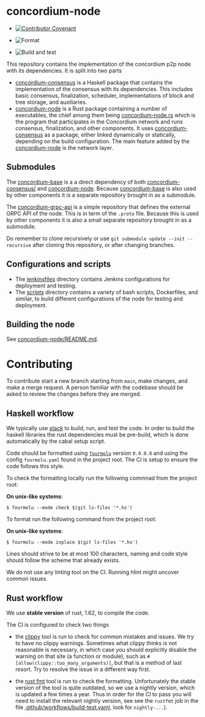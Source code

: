 # concordium-node

- [![Contributor Covenant](https://img.shields.io/badge/Contributor%20Covenant-2.0-4baaaa.svg)](https://github.com/Concordium/.github/blob/main/.github/CODE_OF_CONDUCT.md)

- ![Format](https://github.com/Concordium/concordium-node/actions/workflows/rustfmt.yaml/badge.svg)

- ![Build and test](https://github.com/Concordium/concordium-node/actions/workflows/build-test.yaml/badge.svg)

This repository contains the implementation of the concordium p2p node with its
dependencies. It is split into two parts

- [concordium-consensus](./concordium-consensus/)
  is a Haskell package that contains the implementation of the consensus with
  its dependencies. This includes basic consensus, finalization, scheduler,
  implementations of block and tree storage, and auxiliaries.
- [concordium-node](./concordium-node/)
  is a Rust package containing a number of executables, the chief among them
  being [concordium-node.rs](./concordium-node/src/bin/cli.rs) which is the
  program that participates in the Concordium network and runs consensus,
  finalization, and other components. It uses
  [concordium-consensus](./concordium-consensus/) as a package, either linked
  dynamically or statically, depending on the build configuration. The main
  feature added by the [concordium-node](./concordium-node/) is the network layer.

## Submodules

The [concordium-base](./concordium-base/) is a a direct dependency of both
[concordium-consensus/](./concordium-consensus/) and
[concordium-node](./concordium-node/). Because
[concordium-base](./concordium-base/) is also used by other components it is a
separate repository brought in as a submodule.

The [concordium-grpc-api](./concordium-grpc-api/) is a simple repository that
defines the external GRPC API of the node. This is in term of the `.proto` file.
Because this is used by other components it is also a small separate repository
brought in as a submodule.

Do remember to clone recursively or use `git submodule update --init --recursive` after
cloning this repository, or after changing branches.

## Configurations and scripts

- The [jenkinsfiles](./jenkinsfiles/) directory contains Jenkins configurations
  for deployment and testing.
- The [scripts](./scripts/) directory contains a variety of bash scripts,
  Dockerfiles, and similar, to build different configurations of the node for
  testing and deployment.

## Building the node

See [concordium-node/README.md](./concordium-node/README.md).

# Contributing

To contribute start a new branch starting from `main`, make changes, and make a
merge request. A person familiar with the codebase should be asked to review the
changes before they are merged.

## Haskell workflow

We typically use [stack](https://docs.haskellstack.org/en/stable/README/) to
build, run, and test the code. In order to build the haskell libraries the rust
dependencies must be pre-build, which is done automatically by the cabal setup
script.

Code should be formatted using [`fourmolu`](https://github.com/fourmolu/fourmolu)
version `0.9.0.0` and using the config `fourmolu.yaml` found in the project root.
The CI is setup to ensure the code follows this style.

To check the formatting locally run the following commnad from the project root:

**On unix-like systems**:

```
$ fourmolu --mode check $(git ls-files '*.hs')
```

To format run the following command from the project root:

**On unix-like systems**:

```
$ fourmolu --mode inplace $(git ls-files '*.hs')
```

Lines should strive to be at most 100 characters, naming and code style should
follow the scheme that already exists.

We do not use any linting tool on the CI. Running hlint might uncover common
issues.

## Rust workflow

We use **stable version** of rust, 1.62, to compile the code.

The CI is configured to check two things
- the [clippy](https://github.com/rust-lang/rust-clippy) tool is run to check
  for common mistakes and issues. We try to have no clippy warnings. Sometimes
  what clippy thinks is not reasonable is necessary, in which case you should
  explicitly disable the warning on that site (a function or module), such as
  `#[allow(clippy::too_many_arguments)]`, but that is a method of last resort.
  Try to resolve the issue in a different way first.

- the [rust fmt](https://github.com/rust-lang/rustfmt) tool is run to check the
  formatting. Unfortunately the stable version of the tool is quite outdated, so
  we use a nightly version, which is updated a few times a year. Thus in order
  for the CI to pass you will need to install the relevant nightly version, see
  see the `rustfmt` job in the file [.github/workflows/build-test.yaml](.github/workflows/build-test.yaml),
  look for `nightly-...`).
